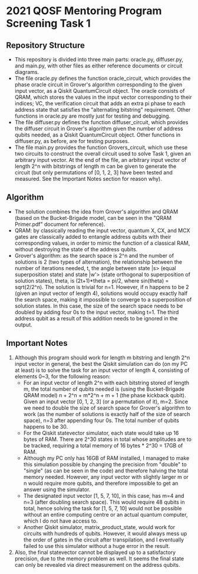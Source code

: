 # 2021 QOSF Mentoring Program Screening Task 1
## Repository Structure
* This repository is divided into three main parts: oracle.py, diffuser.py, and main.py, with other files as either reference documents or circuit diagrams.
* The file oracle.py defines the function oracle_circuit, which provides the phase oracle circuit in Grover's algorithm corresponding to the given input vector, as a Qiskit QuantumCircuit object. The oracle consists of QRAM, which stores the values in the input vector corresponding to their indices; VC, the verification circuit that adds an extra pi phase to each address state that satisfies the "alternating bitstring" requirement. Other functions in oracle.py are mostly just for testing and debugging.
* The file diffuser.py defines the function diffuser_circuit, which provides the diffuser circuit in Grover's algorithm given the number of address qubits needed, as a Qiskit QuantumCircuit object. Other functions in diffuser.py, as before, are for testing purposes.
* The file main.py provides the function Grovers_circuit, which use these two circuits to construct the overall circuit used to solve Task 1, given an arbitrary input vector. At the end of the file, an arbitrary input vector of length 2^n with bitstrings of length m can be given to generate the circuit (but only permutations of [0, 1, 2, 3] have been tested and measured. See the Important Notes section for reason why). 

## Algorithm
* The solution combines the idea from Grover's algorithm and QRAM (based on the Bucket-Brigade model, can be seen in the "QRAM Primer.pdf" document for reference).
* QRAM: by classically reading the input vector, quantum X, CX, and MCX gates are classically added to entangle address qubits with their corresponding values, in order to mimic the function of a classical RAM, without destroying the state of the address qubits.
* Grover's algorithm: as the search space is 2^n and the number of solutions is 2 (two types of alternation), the relationship between the number of iterations needed, t, the angle between state |s> (equal superposition state) and state |w'> (state orthogonal to superposition of solution states), theta, is (2t+1)*theta = pi/2, where sin(theta) = sqrt(2/2^n). The solution is trivial for n=1. However, if n happens to be 2 (given an input vector of length 4), solutions would occupy exactly half the search space, making it impossible to converge to a superposition of solution states. In this case, the size of the search space needs to be doubled by adding four 0s to the input vector, making t=1. The third address qubit as a result of this addition needs to be ignored in the output.

## Important Notes
1. Although this program should work for length m bitstring and length 2^n input vector in general, the best the Qiskit simulation can do (on my PC at least) is to solve the task for an input vector of length 4, consisting of elements 0~3, for the following reason:
    - For an input vector of length 2^n with each bitstring stored of length m, the total number of qubits needed is (using the Bucket-Brigade QRAM model) n + 2^n + m*2^n + m + 1 (the phase kickback qubit). Given an input vector [0, 1, 2, 3] (or a permutation of it), m=2. Since we need to double the size of search space for Grover's algorithm to work (as the number of solutions is exactly half of the size of search space), n=3 after appending four 0s. The total number of qubits happens to be 30.
    - For the Qiskit statevector simulator, each state would take up 16 bytes of RAM. There are 2^30 states in total whose amplitudes are to be tracked, requiring a total memory of 16 bytes * 2^30 = 17GB of RAM.
    - Although my PC only has 16GB of RAM installed, I managed to make this simulation possible by changing the precision from "double" to "single" (as can be seen in the code) and therefore halving the total memory needed. However, any input vector with slightly larger m or n would require more qubits, and therefore impossible to get an answer using the simulator.
    - The designated input vector [1, 5, 7, 10], in this case, has m=4 and n=3 (after doubling search space). This would require 48 qubits in total, hence solving the task for [1, 5, 7, 10] would not be possible without an entire computing centre or an actual quantum computer, which I do not have access to.
    - Another Qiskit simulator, matrix_product_state, would work for circuits with hundreds of qubits. However, it would always mess up the order of gates in the circuit after transpilation, and I eventually failed to use this simulator without a huge error in the result.
2. Also, the final statevector cannot be displayed up to a satisfactory precision, due to the memory problem as well. It seems the final state can only be revealed via direct measurement on the address qubits.